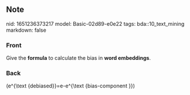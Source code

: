 ## Note
nid: 1651236373217
model: Basic-02d89-e0e22
tags: bda::10_text_mining
markdown: false

### Front
Give the <b>formula</b> to calculate the bias in <b>word
embeddings</b>.

### Back
\(e^{\text {debiased}}=e-e^{\text {bias-component }}\)
